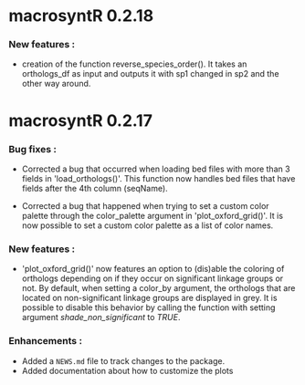 # macrosyntR 0.2.18

### New features :

* creation of the function reverse_species_order(). It takes an orthologs_df as input and
outputs it with sp1 changed in sp2 and the other way around.

# macrosyntR 0.2.17


### Bug fixes :

* Corrected a bug that occurred when loading bed files with more than 3 fields in 'load_orthologs()'.
This function now handles bed files that have fields after the 4th column (seqName).   

* Corrected a bug that happened when trying to set a custom color palette through the color_palette argument in 'plot_oxford_grid()'. It is now possible to set a custom color palette as a list of color names.

### New features :

* 'plot_oxford_grid()' now features an option to (dis)able the coloring of orthologs depending on if they
occur on significant linkage groups or not. By default, when setting a color_by argument, the orthologs that are located on non-significant linkage groups are displayed in grey. It is possible to disable this behavior by calling the function with setting argument *shade_non_significant* to *TRUE*.

### Enhancements :

* Added a `NEWS.md` file to track changes to the package.   
* Added documentation about how to customize the plots
